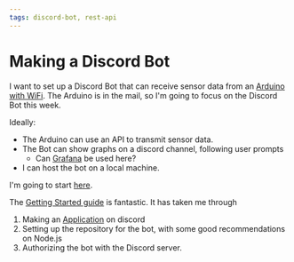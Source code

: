 ```yaml
---
tags: discord-bot, rest-api
---
```


# Making a Discord Bot

I want to set up a Discord Bot that can receive sensor data from an [Arduino with WiFi](https://store.arduino.cc/arduino-uno-wifi-rev2). The Arduino is in the mail, so I'm going to focus on the Discord Bot this week.

Ideally:

- The Arduino can use an API to transmit sensor data.
- The Bot can show graphs on a discord channel, following user prompts
  - Can [Grafana](https://www.google.com/search?client=firefox-b-d&q=grafana+board) be used here?
- I can host the bot on a local machine.

I'm going to start [here](https://discord.js.org/#/).

The [Getting Started guide](https://discordjs.guide/) is fantastic. It has taken me through

1. Making an [Application](https://discord.com/developers/applications) on discord
2. Setting up the repository for the bot, with some good recommendations on Node.js
3. Authorizing the bot with the Discord server.
